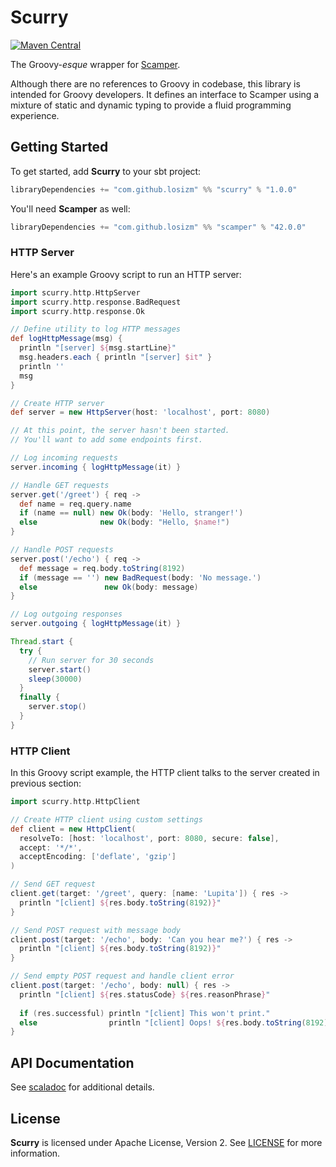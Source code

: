 # Scurry

[![Maven Central](https://img.shields.io/maven-central/v/com.github.losizm/scurry_3.svg?label=Maven%20Central)](https://central.sonatype.com/search?q=g:com.github.losizm%20a:scurry_3)

The Groovy-_esque_ wrapper for [Scamper](https://github.com/losizm/scamper).

Although there are no references to Groovy in codebase, this library is intended
for Groovy developers. It defines an interface to Scamper using a mixture of
static and dynamic typing to provide a fluid programming experience.

## Getting Started

To get started, add **Scurry** to your sbt project:

```scala
libraryDependencies += "com.github.losizm" %% "scurry" % "1.0.0"
```

You'll need **Scamper** as well:

```scala
libraryDependencies += "com.github.losizm" %% "scamper" % "42.0.0"
```

### HTTP Server

Here's an example Groovy script to run an HTTP server:

```groovy
import scurry.http.HttpServer
import scurry.http.response.BadRequest
import scurry.http.response.Ok

// Define utility to log HTTP messages
def logHttpMessage(msg) {
  println "[server] ${msg.startLine}"
  msg.headers.each { println "[server] $it" }
  println ''
  msg
}

// Create HTTP server
def server = new HttpServer(host: 'localhost', port: 8080)

// At this point, the server hasn't been started.
// You'll want to add some endpoints first.

// Log incoming requests
server.incoming { logHttpMessage(it) }

// Handle GET requests
server.get('/greet') { req ->
  def name = req.query.name
  if (name == null) new Ok(body: 'Hello, stranger!')
  else              new Ok(body: "Hello, $name!")
}

// Handle POST requests
server.post('/echo') { req ->
  def message = req.body.toString(8192)
  if (message == '') new BadRequest(body: 'No message.')
  else               new Ok(body: message)
}

// Log outgoing responses
server.outgoing { logHttpMessage(it) }

Thread.start {
  try {
    // Run server for 30 seconds
    server.start()
    sleep(30000)
  }
  finally {
    server.stop()
  }
}
```

### HTTP Client

In this Groovy script example, the HTTP client talks to the server created in
previous section:

```groovy
import scurry.http.HttpClient

// Create HTTP client using custom settings
def client = new HttpClient(
  resolveTo: [host: 'localhost', port: 8080, secure: false],
  accept: '*/*',
  acceptEncoding: ['deflate', 'gzip']
)

// Send GET request
client.get(target: '/greet', query: [name: 'Lupita']) { res ->
  println "[client] ${res.body.toString(8192)}"
}

// Send POST request with message body
client.post(target: '/echo', body: 'Can you hear me?') { res ->
  println "[client] ${res.body.toString(8192)}"
}

// Send empty POST request and handle client error
client.post(target: '/echo', body: null) { res ->
  println "[client] ${res.statusCode} ${res.reasonPhrase}"
  
  if (res.successful) println "[client] This won't print."
  else                println "[client] Oops! ${res.body.toString(8192)}"
}
```

## API Documentation

See [scaladoc](https://losizm.github.io/scurry/latest/api/index.html) for
additional details.

## License

**Scurry** is licensed under Apache License, Version 2. See [LICENSE](LICENSE)
for more information.
